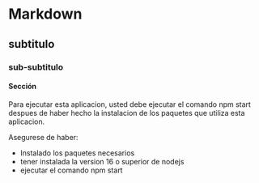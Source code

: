 # Markdown
## subtitulo
### sub-subtitulo
#### Sección


Para ejecutar esta aplicacion, usted debe ejecutar el comando npm start despues de haber hecho la instalacion de los paquetes que utiliza esta aplicacion.

Asegurese de haber:

- Instalado los paquetes necesarios
- tener instalada la version 16 o superior de nodejs
- ejecutar el comando npm start
